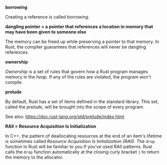 **borrowing**

Creating a reference is called *borrowing*.

**dangling pointer = a pointer that references a location in memory that may have been given to someone else**

The memory can be freed up while preserving a pointer to that memory.
In Rust, the compiler guarantees that references will never be dangling references.

**ownership**

*Ownership* is a set of rules that govern how a Rust program manages memory in the *heap*.
If any of the rules are violated, the program won't compile.

**prelude**

By default, Rust has a set of items defined in the standard library.
This set, called the *prelude*, will be brought into the scope of every program.

See also:
https://doc.rust-lang.org/std/prelude/index.html

**RAII = Resource Acquisition Is Initialization**

In C++, the pattern of deallocating resources at the end of an item's lifetime 
is sometimes called *Resource Acquisition Is Initialization (RAII)*. 
The `drop` function in Rust will be familiar to you if you've used RAII patterns.
Rust calls the `drop` function automatically at the closing curly bracket `}` to return the memory to the allocator.